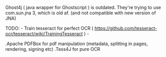 Ghost4j ( java wrapper for Ghostscript ) is outdated. They're trying to use com.sun.jna 3, which is old af. (and not compatible with new version of JNA)

TODO: - Train tesseract for perfect OCR ( https://github.com/tesseract-ocr/tesseract/wiki/TrainingTesseract )
      -     


.Apache PDFBox for pdf manipulation (metadata, splitting in pages, rendering, signing etc) 
.Tess4J for pure OCR


